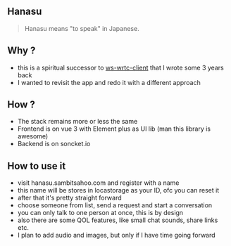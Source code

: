 ## Hanasu

> Hanasu means "to speak" in Japanese.

## Why ?

- this is a spiritual successor to [ws-wrtc-client](https://github.com/soulsam480/ws-wrtc-client) that I wrote some 3 years back
- I wanted to revisit the app and redo it with a different approach

## How ?

- The stack remains more or less the same
- Frontend is on vue 3 with Element plus as UI lib (man this library is awesome)
- Backend is on soncket.io

## How to use it

- visit hanasu.sambitsahoo.com and register with a name
- this name will be stores in locastorage as your ID, ofc you can reset it
- after that it's pretty straight forward
- choose someone from list, send a request and start a conversation
- you can only talk to one person at once, this is by design
- also there are some QOL features, like small chat sounds, share links etc.
- I plan to add audio and images, but only if I have time going forward

